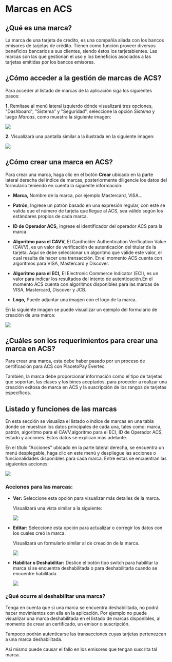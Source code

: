 # Marcas en ACS

## ¿Qué es una marca?

La marca de una tarjeta de crédito, es una compañía aliada con los bancos emisores de tarjetas de crédito. Tienen como función proveer diversos beneficios bancarios a sus clientes, siendo éstos los tarjetabientes. 
Las marcas son las que gestionan el uso y los beneficios asociados a las tarjetas emitidas por los bancos emisores.

## ¿Cómo acceder a la gestión de marcas de ACS?

Para acceder al listado de marcas de la aplicación siga los siguientes pasos:

**1.** Remítase al menú lateral izquierdo dónde visualizará tres opciones, "Dashboard", "Sistema" y "Seguridad", seleccione la opción *Sistema* y luego *Marcas*, como muestra la siguiente imagen:

![](https://wiki.placetopay.com/images/6/6f/Menu-marcas.png)

**2.** Visualizará una pantalla similar a la ilustrada en la siguiente imagen:

![](https://wiki.placetopay.com/images/8/80/Indice-marcas.png)

## ¿Cómo crear una marca en ACS?

Para crear una marca, haga clic en el botón **Crear** ubicado en la parte lateral derecha del índice de marcas, posteriormente diligencie los datos del formulario teniendo en cuenta la siguiente información:

- **Marca,** Nombre de la marca, por ejemplo Mastercard, VISA...

- **Patrón,** Ingrese un patrón basado en una expresión regular, con este se valida que el número de tarjeta que llegue al ACS, sea válido según los estándares propios de cada marca.

- **ID de Operador ACS,** Ingrese el identificador del operador ACS para la marca.

- **Algoritmo para el CAVV,** El Cardholder Authentication Verification Value (CAVV), es un valor de verificación de autenticación del titular de la tarjeta. Aquí se debe seleccionar un algoritmo que valide este valor, el cual resulta de hacer una transacción. En el momento ACS cuenta con algoritmos para VISA, Mastercard y Discover.

- **Algoritmo para el ECI,** El Electronic Commerce Indicator (ECI), es un valor para indicar los resultados del intento de autenticación.En el momento ACS cuenta con algoritmos disponibles para las marcas de VISA, Mastercard, Discover y JCB.

- **Logo,** Puede adjuntar una imagen con el logo de la marca.

En la siguiente imagen se puede visualizar un ejemplo del formulario de creación de una marca:

![](https://wiki.placetopay.com/images/2/27/Formulario-crear-marca.png)

## ¿Cuáles son los requerimientos para crear una marca en ACS?

Para crear una marca, esta debe haber pasado por un proceso de certificación para ACS con PlacetoPay Evertec.

También, la marca debe proporcionar información como el tipo de tarjetas que soportan, las clases y los bines aceptados, para proceder a realizar una creación exitosa de marca en ACS y la suscripción de los rangos de tarjetas específicos.

## Listado y funciones de las marcas

En esta sección se visualiza el listado o índice de marcas en una tabla donde se muestran los datos principales de cada una, tales como: marca, patrón, algoritmo para el CAVV,algoritmo para el ECI, ID de Operador ACS, estado y acciones. Estos datos se explican más adelante. 

En el título "Acciones" ubicado en la parte lateral derecha, se encuentra un menú desplegable, haga clic en este menú y despliegue las acciones o funcionalidades disponibles para cada marca. Entre estas se encuentran las siguientes acciones:

![](https://wiki.placetopay.com/images/6/62/Acs-franchise-index.png)

### Acciones para las marcas:

- **Ver:** Seleccione esta opción para visualizar más detalles de la marca.

  Visualizará una vista similar a la siguiente:

  ![](https://wiki.placetopay.com/images/b/b2/Detalle-marca.png)

- **Editar:** Seleccione esta opción para actualizar o corregir los datos con los cuales creó la marca. 

  Visualizará un formulario similar al de creación de la marca.

  ![](https://wiki.placetopay.com/images/0/0f/Editar-marca.png)

- **Habilitar o Deshabilitar:** Deslice el botón tipo switch para habilitar la marca si se encuentra deshabilitada o para deshabilitarla cuando se encuentre habilitada. 

  ![](https://wiki.placetopay.com/images/a/a9/Franchise-toggle.png)


### ¿Qué ocurre al deshabilitar una marca?

Tenga en cuenta que si una marca se encuentra deshabilitada, no podrá hacer movimientos con ella en la aplicación. Por ejemplo no puede visualizar una marca deshabilitada en el listado de marcas disponibles, al momento de crear un certificado, un emisor o suscripción. 

Tampoco podrán autenticarse las transacciones cuyas tarjetas pertenezcan a una marca deshabilitada. 

Así mismo puede causar el fallo en los emisores que tengan suscrita tal marca.





